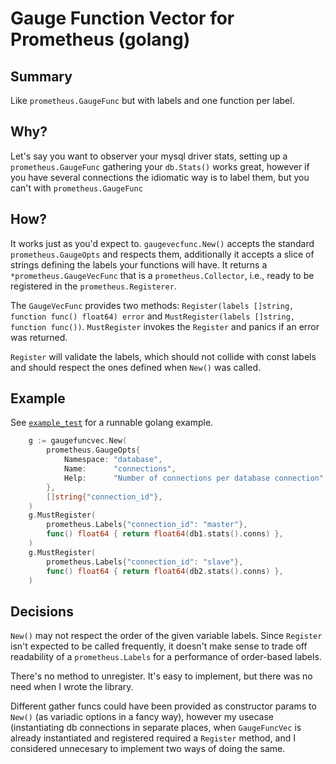 # Gauge Function Vector for Prometheus (golang)

## Summary

Like `prometheus.GaugeFunc` but with labels and one function per label.

## Why?

Let's say you want to observer your mysql driver stats, setting up a `prometheus.GaugeFunc` gathering your `db.Stats()` works great, however if you have several connections the idiomatic way is to label them, but you can't with `prometheus.GaugeFunc`

## How?

It works just as you'd expect to. `gaugevecfunc.New()` accepts the standard `prometheus.GaugeOpts` and respects them, additionally it accepts a slice of strings defining the labels your functions will have. It returns a `*prometheus.GaugeVecFunc` that is a `prometheus.Collector`, i.e., ready to be registered in the `prometheus.Registerer`.

The `GaugeVecFunc` provides two methods: `Register(labels []string, function func() float64) error` and `MustRegister(labels []string, function func())`. `MustRegister` invokes the `Register` and panics if an error was returned. 

`Register` will validate the labels, which should not collide with const labels and should respect the ones defined when `New()` was called.

## Example

See [`example_test`](./example_test.go) for a runnable golang example.

```go
	g := gaugefuncvec.New(
		prometheus.GaugeOpts{
			Namespace: "database",
			Name:      "connections",
			Help:      "Number of connections per database connection",
		},
		[]string{"connection_id"},
	)
	g.MustRegister(
		prometheus.Labels{"connection_id": "master"},
		func() float64 { return float64(db1.stats().conns) },
	)
	g.MustRegister(
		prometheus.Labels{"connection_id": "slave"},
		func() float64 { return float64(db2.stats().conns) },
	)
```

## Decisions

`New()` may not respect the order of the given variable labels.
Since `Register` isn't expected to be called frequently, it doesn't make sense to trade off readability of a `prometheus.Labels` for a performance of order-based labels.

There's no method to unregister. It's easy to implement, but there was no need when I wrote the library.

Different gather funcs could have been provided as constructor params to `New()` (as variadic options in a fancy way), however my usecase (instantiating db connections in separate places, when `GaugeFuncVec` is already instantiated and registered required a `Register` method, and I considered unnecesary to implement two ways of doing the same.
